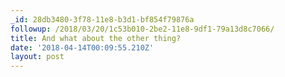 ```yaml
---
_id: 28db3480-3f78-11e8-b3d1-bf854f79876a
followup: /2018/03/20/1c53b010-2be2-11e8-9df1-79a13d8c7066/
title: And what about the other thing?
date: '2018-04-14T00:09:55.210Z'
layout: post
---
```

 

